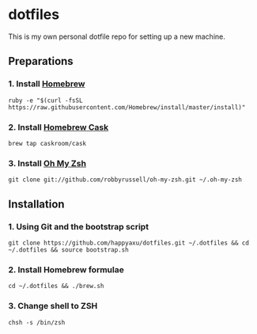 # dotfiles
This is my own personal dotfile repo for setting up a new machine.

## Preparations
### 1. Install [Homebrew](http://brew.sh/)
```
ruby -e "$(curl -fsSL https://raw.githubusercontent.com/Homebrew/install/master/install)"
```

### 2. Install [Homebrew Cask](http://caskroom.io/)
```
brew tap caskroom/cask
```

### 3. Install [Oh My Zsh](http://ohmyz.sh/)
```
git clone git://github.com/robbyrussell/oh-my-zsh.git ~/.oh-my-zsh
```

## Installation
### 1. Using Git and the bootstrap script
```
git clone https://github.com/happyaxu/dotfiles.git ~/.dotfiles && cd ~/.dotfiles && source bootstrap.sh
```

### 2. Install Homebrew formulae
```
cd ~/.dotfiles && ./brew.sh
```

### 3. Change shell to ZSH
```
chsh -s /bin/zsh
```
